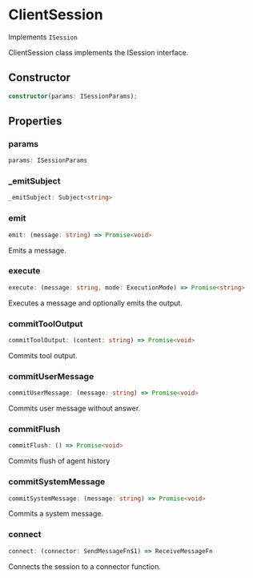 # ClientSession

Implements `ISession`

ClientSession class implements the ISession interface.

## Constructor

```ts
constructor(params: ISessionParams);
```

## Properties

### params

```ts
params: ISessionParams
```

### _emitSubject

```ts
_emitSubject: Subject<string>
```

### emit

```ts
emit: (message: string) => Promise<void>
```

Emits a message.

### execute

```ts
execute: (message: string, mode: ExecutionMode) => Promise<string>
```

Executes a message and optionally emits the output.

### commitToolOutput

```ts
commitToolOutput: (content: string) => Promise<void>
```

Commits tool output.

### commitUserMessage

```ts
commitUserMessage: (message: string) => Promise<void>
```

Commits user message without answer.

### commitFlush

```ts
commitFlush: () => Promise<void>
```

Commits flush of agent history

### commitSystemMessage

```ts
commitSystemMessage: (message: string) => Promise<void>
```

Commits a system message.

### connect

```ts
connect: (connector: SendMessageFn$1) => ReceiveMessageFn
```

Connects the session to a connector function.
